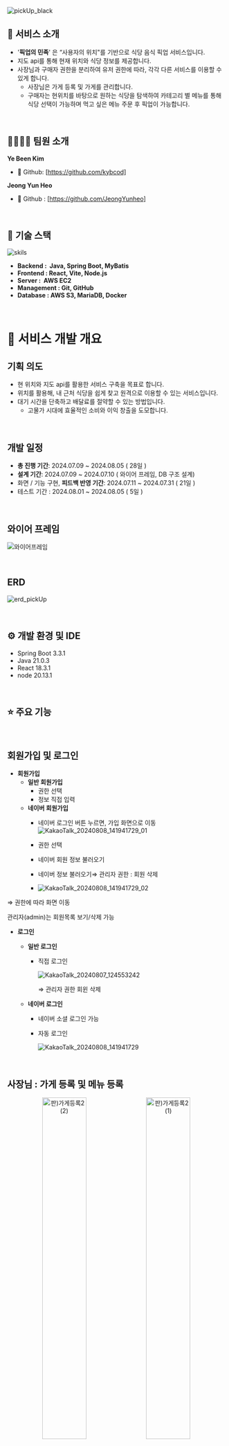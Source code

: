 ![pickUp_black](https://github.com/user-attachments/assets/32da3d3f-c30e-4caa-b634-6169fb4854b6)

## **🌟 서비스 소개**

- '**픽업의 민족**' 은 “사용자의 위치"를 기반으로 식당 음식 픽업 서비스입니다.
- 지도 api를 통해 현재 위치와 식당 정보를 제공합니다.
- 사장님과 구매자 권한을 분리하여 유저 권한에 따라, 각각 다른 서비스를 이용할 수 있게 합니다.
    - 사장님은 가게 등록 및 가게를 관리합니다.
    - 구매자는 현위치를 바탕으로 원하는 식당을 탐색하여 카테고리 별 메뉴를 통해 식당 선택이 가능하며 먹고 싶은 메뉴 주문 후 픽업이 가능합니다.

<br>


## **👨‍👨‍👧‍👦 팀원 소개**

**Ye Been Kim**

- 🐍 Github: [https://github.com/kybcod]

**Jeong Yun Heo**

- 🐴 Github : [https://github.com/JeongYunheo]

<br>

## **🔨 기술 스택**
![skils](https://github.com/user-attachments/assets/ba4e7dcb-67d3-46f3-ba9a-03608c8ef886)

- **Backend :  Java, Spring Boot, MyBatis**
- **Frontend : React, Vite, Node.js**
- **Server :  AWS EC2**
- **Management : Git, GitHub**
- **Database : AWS S3, MariaDB, Docker**

<br>


# **📆 서비스 개발 개요**

## 기획 의도

- 현 위치와 지도 api를 활용한 서비스 구축을 목표로 합니다.
- 위치를 활용해, 내 근처 식당을 쉽게 찾고 원격으로 이용할 수 있는 서비스입니다.
- 대기 시간을 단축하고 배달료를 절약할 수 있는 방법입니다.
    - 고물가 시대에 효율적인 소비와 이익 창출을 도모합니다.

<br>

## **개발 일정**

- **총 진행 기간**: 2024.07.09 ~ 2024.08.05 ( 28일 )
- **설계 기간**: 2024.07.09 ~ 2024.07.10 ( 와이어 프레임, DB 구조 설계)
- 화면 / 기능 구현, **피드백 반영 기간**: 2024.07.11 ~ 2024.07.31 ( 21일 )
- 테스트 기간 : 2024.08.01 ~ 2024.08.05 ( 5일 )

<br>

## 와이어 프레임
![와이어프레임](https://github.com/user-attachments/assets/6976331b-2e4f-49b6-8dbd-344db89c7bc4)


<br>

## ERD
![erd_pickUp](https://github.com/user-attachments/assets/500158a6-ba6f-481e-b6c2-72bb7c9dc776)

<br>

## ⚙ 개발 환경 및 IDE

- Spring Boot 3.3.1
- Java 21.0.3
- React 18.3.1
- node 20.13.1

<br>


## **⭐️ 주요 기능**

<br>

## 회원가입 및 로그인

- **회원가입**
    - **일반 회원가입**
        - 권한 선택
        - 정보 직접 입력
    - **네이버 회원가입**
        - 네이버 로그인 버튼 누르면, 가입 화면으로 이동
            ![KakaoTalk_20240808_141941729_01](https://github.com/user-attachments/assets/e0c30cce-1dd2-4e28-8883-7fcd3bb80254)
            
        - 권한 선택
        - 네이버 회원 정보 불러오기
        - 네이버 정보 불러오기⇒ 관리자 권한 : 회원 삭제
        - 
            ![KakaoTalk_20240808_141941729_02](https://github.com/user-attachments/assets/b1495c5e-760c-4c93-a4f5-5037fc33297c)
          
⇒    권한에 따라 화면 이동

  관리자(admin)는 회원목록 보기/삭제 가능

- **로그인**
    - **일반 로그인**
        - 직접 로그인
            
            ![KakaoTalk_20240807_124553242](https://github.com/user-attachments/assets/cc5d5286-c36b-4e63-ad89-885346deda0d)
          
            ⇒  관리자 권한 회윈 삭제
            
    
    - **네이버 로그인**
        - 네이버 소셜 로그인 가능
        - 자동 로그인
            
            ![KakaoTalk_20240808_141941729](https://github.com/user-attachments/assets/fc0842b0-67cd-4c49-9bf2-9a6930c3d1b5)

<br>

## 사장님 : 가게 등록 및 메뉴 등록

<div align="center">
    <img src="https://github.com/user-attachments/assets/b476ff82-6b1a-4345-8f6f-2b0faeaefecd" alt="판)가게등록2 (2)" width="45%" style="margin-right: 10px;">
    <img src="https://github.com/user-attachments/assets/a49b6dda-440c-4d3f-b774-08ba737bdafb" alt="판)가게등록2 (1)" width="45%">
</div>

<br>

- **가게 등록**
    - 사업장 번호, 이름, 전화번호, 주소, 카테고리, 로고 이미지를 입력받아 가게를 등록합니다.
    - 가게 주소를 찾을 때는 다음 우편번호 api를 사용해서 입력받습니다.

<br>

![판)메뉴능록](https://github.com/user-attachments/assets/318b63fa-5ae0-48cd-91db-620144f454dc)

- **메뉴 등록**
    - 메뉴 이미지, 메뉴 명, 메뉴 가격을 입력합니다.
    - 메뉴를 추가 및 삭제할 수 있습니다.

<br>

## 사장님 : 주문확인
<div align="center">
    <img src="https://github.com/user-attachments/assets/c1d2af84-0b12-4f14-a90c-82581e9764ee" alt="판)주문확인" width="45%" style="margin-right: 10px;">
    <img src="https://github.com/user-attachments/assets/b36dcb47-f0db-4689-ad7a-6f32594f06d8b" alt="판)예상소요시간모달" width="45%">
</div>

- 사장님이 주문 내역을 확인하고 처리합니다. 사용자는 주문 목록을 보고 각 주문의 세부사항을 모달을 통해 확인하며, 주문을 접수하거나 픽업 완료 상태로 변경할 수 있습니다.
    - 주문 접수 클릭 시 모달을 띄워 픽업 예상 소요 시간 입력합니다.
    - 주문 내역에서 주문 접수에서 픽업대기 바뀌고 만약 구매자가 픽업을 완료 했다면 픽업 대기 버튼을 눌러 픽업 완료로 바꿔줍니다.

<br>

## 구매자 : 주문하기
<div align="center">
    <img src="https://github.com/user-attachments/assets/e572dfbc-742d-44a1-92ef-ebed41e06dda" alt="구)사용자 메인" width="45%" style="margin-right: 10px;">
    <img src="https://github.com/user-attachments/assets/50bfb2c3-c70d-460f-8432-e8a2ec0f26a4" alt="판)식당리스트" width="45%">
</div>

- 카테고리를 선택하면 해당 카테고리에 맞는 식당 리스트가 보입니다.
- 커스텀 오버레이를 통해 지도에서 마커를 클릭하면 해당 가게에 대한 정보를 보여줍니다.

<br>

![구)메뉴선택 (1)](https://github.com/user-attachments/assets/ae34ba85-845f-4183-9c30-1c7c727048d0)

- **메뉴 선택**
    - 주문하고 싶은 메뉴를 선택하고 취소할 수 있습니다.
    - 장바구니 담기를 누르면 해당 주문 내역이 장바구니에 담깁니다.
    - 주문하기 버튼을 누르면 결제 페이지로 이동합니다.

<br>

<div align="center">
    <img src="https://github.com/user-attachments/assets/fa20ec25-5b21-484e-9efb-f399c0acc8f0" alt="구)주문내역" width="45%" style="margin-right: 10px;">
    <img src="https://github.com/user-attachments/assets/3e52d8ec-0728-4d74-90c0-9bf62c4a80dd" alt="구)리뷰" width="45%">
</div>

- **주문 내역**
    - 주문을 완료하면 “접수 완료” 벳지가 보이며 판매자 측에서 예상 소요 시간이 입력되면  픽업 대기 시간이 나옵니다.
    - 픽업 완료 후에는 리뷰를 작성할 수 있습니다.

<br>

## 🎞 최종산출물
[발표 프로젝트](https://www.canva.com/design/DAGMkHZ--fU/VlJUN6_CcAJgE9evoSL1hg/edit) <br>
[개인 포트폴리오](https://www.canva.com/design/DAGM4elg8eM/58nWWaVhWhak-EBJVJyFCQ/edit)
